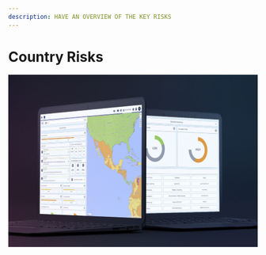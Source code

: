 ```yaml
---
description: HAVE AN OVERVIEW OF THE KEY RISKS
---
```


# Country Risks

![](../.gitbook/assets/ci-cover.JPG)



